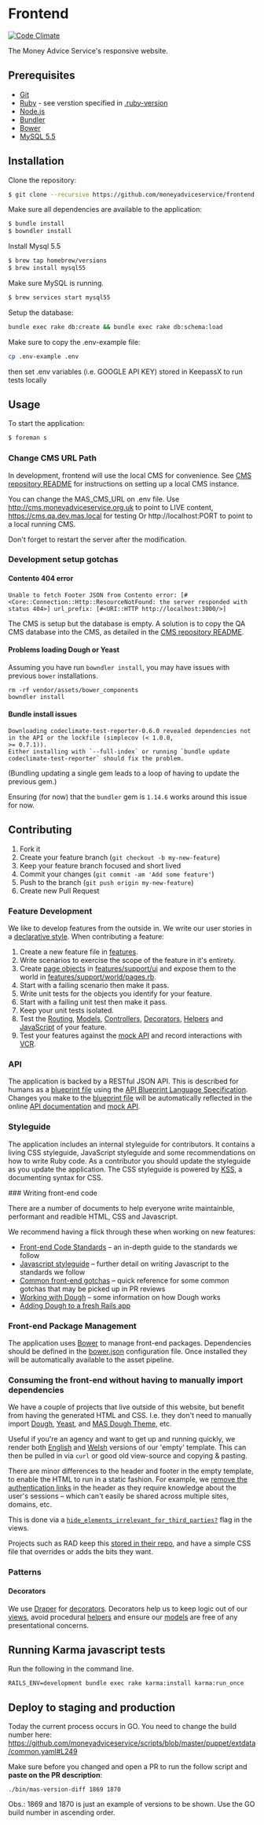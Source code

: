# Frontend

[![Code Climate](https://codeclimate.com/github/moneyadviceservice/frontend.png)](https://codeclimate.com/github/moneyadviceservice/frontend)

The Money Advice Service's responsive website.


## Prerequisites

* [Git]
* [Ruby][Ruby] - see verstion specified in [.ruby-version](.ruby-version)
* [Node.js][Node]
* [Bundler]
* [Bower]
* [MySQL 5.5](http://www.mysql.com/)


## Installation

Clone the repository:

```sh
$ git clone --recursive https://github.com/moneyadviceservice/frontend.git
```

Make sure all dependencies are available to the application:

```sh
$ bundle install
$ bowndler install
```

Install Mysql 5.5

```sh
$ brew tap homebrew/versions
$ brew install mysql55
```

Make sure MySQL is running.

```sh
$ brew services start mysql55
```

Setup the database:

```sh
bundle exec rake db:create && bundle exec rake db:schema:load
```

Make sure to copy the .env-example file:
```sh
cp .env-example .env
```

then set .env variables (i.e. GOOGLE API KEY) stored in KeepassX to run tests locally

## Usage

To start the application:

```sh
$ foreman s
```

### Change CMS URL Path

In development, frontend will use the local CMS for convenience. See [CMS repository README](https://github.com/moneyadviceservice/cms/blob/master/README.md) for instructions on setting up a local CMS instance.

You can change the MAS_CMS_URL on .env file. Use http://cms.moneyadviceservice.org.uk to point to LIVE content, https://cms.qa.dev.mas.local for testing Or http://localhost:PORT to point to a local running CMS.

Don't forget to restart the server after the modification.

### Development setup gotchas

#### Contento 404 error

```
Unable to fetch Footer JSON from Contento error: [#<Core::Connection::Http::ResourceNotFound: the server responded with status 404>] url_prefix: [#<URI::HTTP http://localhost:3000/>]
```

The CMS is setup but the database is empty. A solution is to copy the QA CMS database into the CMS, as detailed in the [CMS repository README](https://github.com/moneyadviceservice/cms/blob/master/README.md).

#### Problems loading Dough or Yeast

Assuming you have run `bowndler install`, you may have issues with previous `bower` installations.

```
rm -rf vendor/assets/bower_components
bowndler install
```

#### Bundle install issues

```
Downloading codeclimate-test-reporter-0.6.0 revealed dependencies not in the API or the lockfile (simplecov (< 1.0.0,
>= 0.7.1)).
Either installing with `--full-index` or running `bundle update codeclimate-test-reporter` should fix the problem.
```

(Bundling updating a single gem leads to a loop of having to update the previous gem.)

Ensuring (for now) that the `bundler` gem is `1.14.6` works around this issue for now.

## Contributing

1. Fork it
2. Create your feature branch (`git checkout -b my-new-feature`)
3. Keep your feature branch focused and short lived
4. Commit your changes (`git commit -am 'Add some feature'`)
5. Push to the branch (`git push origin my-new-feature`)
6. Create new Pull Request

### Feature Development

We like to develop features from the outside in. We write our user stories in a
[declarative style][features/home_page.feature]. When contributing a feature:

1. Create a new feature file in [features].
2. Write scenarios to exercise the scope of the feature in it's entirety.
3. Create [page objects][site prism] in [features/support/ui] and expose them
   to the world in [features/support/world/pages.rb].
4. Start with a failing scenario then make it pass.
5. Write unit tests for the objects you identify for your feature.
6. Start with a failing unit test then make it pass.
7. Keep your unit tests isolated.
8. Test the [Routing][routing specs], [Models][model specs],
   [Controllers][controller specs], [Decorators][decorator specs],
   [Helpers][helper specs] and [JavaScript][karma] of your feature.
9. Test your features against the [mock API] and record interactions with [VCR].

### API

The application is backed by a RESTful JSON API. This is described for humans
as a [blueprint file][apiary.apib] using the
[API Blueprint Language Specification]. Changes you make to the
[blueprint file][apiary.apib] will be automatically reflected in the online
[API documentation] and [mock API].

### Styleguide

The application includes an internal styleguide for contributors. It contains a
living CSS styleguide, JavaScript styleguide and some recommendations on how to
write Ruby code. As a contributor you should update the styleguide as you update
the application. The CSS styleguide is powered by [KSS], a documenting syntax
for CSS.

### Writing front-end code

There are a number of documents to help everyone write maintainble, performant and readible HTML, CSS and Javascript.

We recommend having a flick through these when working on new features:

* [Front-end Code Standards](https://github.com/moneyadviceservice/frontend-code-standards) – an in-depth guide to the standards we follow
* [Javascript styleguide](https://github.com/moneyadviceservice/javascript) – further detail on writing Javascript to the standards we follow
* [Common front-end gotchas](https://github.com/moneyadviceservice/frontend-code-standards/blob/master/gotchas.md) – quick reference for some common gotchas that may be picked up in PR reviews
* [Working with Dough](https://github.com/moneyadviceservice/made_with_dough/blob/master/README.md) – some information on how Dough works
* [Adding Dough to a fresh Rails app](https://github.com/moneyadviceservice/frontend/wiki/Adding-Dough-to-a-fresh-Rails-app)

### Front-end Package Management

The application uses [Bower] to manage front-end packages. Dependencies should
be defined in the [bower.json] configuration file. Once installed they will be
automatically available to the asset pipeline.

### Consuming the front-end without having to manually import dependencies

We have a couple of projects that live outside of this website, but benefit from
having the generated HTML and CSS. I.e. they don't need to manually import
[Dough](https://github.com/moneyadviceservice/dough), [Yeast](https://github.com/moneyadviceservice/yeast), and [MAS Dough Theme](https://github.com/moneyadviceservice/mas_dough_theme), etc.

Useful if you're an agency and want to get up and running quickly, we render both
[English](https://www.moneyadviceservice.org.uk/en/empty) and [Welsh](https://www.moneyadviceservice.org.uk/cy/empty) versions of our 'empty' template. This can then be pulled in via
`curl` or good old view-source and copying & pasting.

There are minor differences to the header and footer in the empty template, to enable
the HTML to run in a static fashion. For example, we [remove the authentication links](https://github.com/moneyadviceservice/frontend/blob/master/app/views/shared/_authentication.html.erb#L7)
in the header as they require knowledge about the user's sessions – which
can't easily be shared across multiple sites, domains, etc.

This is done via a [`hide_elements_irrelevant_for_third_parties?`](https://github.com/moneyadviceservice/frontend/blob/master/app/controllers/empty_controller.rb#L7-L9) flag in the views.

Projects such as RAD keep this [stored in their repo](https://github.com/moneyadviceservice/rad/blob/master/app/views/layouts/_mas_head.html.erb), and have a simple CSS file
that overrides or adds the bits they want.

### Patterns

#### Decorators

We use [Draper] for [decorators]. Decorators help us to keep logic out of our
[views], avoid procedural [helpers] and ensure our [models] are free of any
presentational concerns.


[apiary.apib]: ./apiary.apib
[bower.json]: ./bower.json
[features]: ./features
[features/home_page.feature]: ./features/home_page.feature
[features/support/ui]: ./features/support/ui
[features/support/world/pages.rb]: ./features/support/world/pages.rb

[decorators]: ./app/decorators
[helpers]: ./app/helpers
[models]: ./app/models
[views]: ./app/views

[controller specs]: https://www.relishapp.com/rspec/rspec-rails/docs/controller-specs
[decorator specs]: https://github.com/drapergem/draper#testing
[helper specs]: https://www.relishapp.com/rspec/rspec-rails/docs/helper-specs
[model specs]: https://www.relishapp.com/rspec/rspec-rails/docs/model-specs
[routing specs]: https://www.relishapp.com/rspec/rspec-rails/docs/routing-specs

[api blueprint language specification]: https://github.com/apiaryio/api-blueprint/blob/master/API%20Blueprint%20Specification.md
[api documentation]: http://docs.moneyadviceservice.apiary.io/
[bower]: http://bower.io
[bundler]: http://bundler.io
[draper]: https://github.com/drapergem/draper
[feature branches]: http://martinfowler.com/bliki/FeatureBranch.html
[feature toggles]: http://martinfowler.com/bliki/FeatureToggle.html
[git]: http://git-scm.com
[karma]: https://karma-runner.github.io
[kss]: https://github.com/kneath/kss
[mock api]: https://moneyadviceservice.apiary.io
[money advice service team]: https://github.com/moneyadviceservice
[node]: http://nodejs.org/
[ruby]: http://www.ruby-lang.org/en
[rubygems]: http://rubygems.org
[site prism]: https://github.com/natritmeyer/site_prism
[vcr]: https://github.com/vcr/vcr

## Running Karma javascript tests

Run the following in the command line.

```
RAILS_ENV=development bundle exec rake karma:install karma:run_once
```

## Deploy to staging and production

Today the current process occurs in GO. You need to change the build number
here:
https://github.com/moneyadviceservice/scripts/blob/master/puppet/extdata/common.yaml#L249

Make sure before you changed and open a PR to run the follow script and **paste on the PR description**:

```
./bin/mas-version-diff 1869 1870
```

Obs.: 1869 and 1870 is just an example of versions to be shown. Use the GO build
number in ascending order.
